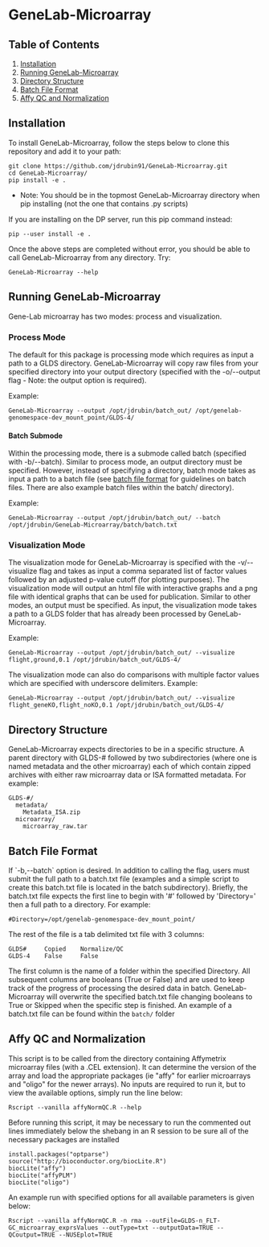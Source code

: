 # GeneLab-Microarray

## Table of Contents
1. <A href=#Installation>Installation</A>
2. <A href=#Running>Running GeneLab-Microarray</A>
3. <A href=#Directory>Directory Structure</A>
4. <A href=#BatchFile>Batch File Format</A>
5. <A href=#affyNormQC>Affy QC and Normalization</A>


<H2 id="Installation">Installation</H2>
To install GeneLab-Microarray, follow the steps below to clone this repository and add it to your path:

```
git clone https://github.com/jdrubin91/GeneLab-Microarray.git
cd GeneLab-Microarray/
pip install -e .
```

* Note: You should be in the topmost GeneLab-Microarray directory when pip installing (not the one that contains .py scripts)

If you are installing on the DP server, run this pip command instead:

```
pip --user install -e .
```

Once the above steps are completed without error, you should be able to call GeneLab-Microarray from any directory. Try:

```
GeneLab-Microarray --help
```

<H2 id="Running">Running GeneLab-Microarray</H2>
Gene-Lab microarray has two modes: process and visualization. 

<H3 id="ProcessMode">Process Mode</H3>
The default for this package is processing mode which requires as input a path to a GLDS directory. GeneLab-Microarray will copy raw files from your specified directory into your output directory (specified with the -o/--output flag - Note: the output option is required). 

Example:
```
GeneLab-Microarray --output /opt/jdrubin/batch_out/ /opt/genelab-genomespace-dev_mount_point/GLDS-4/
```
<H4 id="BatchSubmode">Batch Submode</H4>
Within the processing mode, there is a submode called batch (specified with -b/--batch). Similar to process mode, an output directory must be specified. However, instead of specifying a directory, batch mode takes as input a path to a batch file (see <A href=#BatchFile>batch file format</A> for guidelines on batch files. There are also example batch files within the batch/ directory).

Example:
```
GeneLab-Microarray --output /opt/jdrubin/batch_out/ --batch /opt/jdrubin/GeneLab-Microarray/batch/batch.txt
```

<H3 id="VisualizationMode">Visualization Mode</H3>
The visualization mode for GeneLab-Microarray is specified with the -v/--visualize flag and takes as input a comma separated list of factor values followed by an adjusted p-value cutoff (for plotting purposes). The visualization mode will output an html file with interactive graphs and a png file with identical graphs that can be used for publication. Similar to other modes, an output must be specified. As input, the visualization mode takes a path to a GLDS folder that has already been processed by GeneLab-Microarray.

Example:
```
GeneLab-Microarray --output /opt/jdrubin/batch_out/ --visualize flight,ground,0.1 /opt/jdrubin/batch_out/GLDS-4/
```

The visualization mode can also do comparisons with multiple factor values which are specified with underscore delimiters.
Example:
```
GeneLab-Microarray --output /opt/jdrubin/batch_out/ --visualize flight_geneKO,flight_noKO,0.1 /opt/jdrubin/batch_out/GLDS-4/
```

<H2 id="Directory">Directory Structure</H2>
GeneLab-Microarray expects directories to be in a specific structure. A parent directory with GLDS-# followed by two subdirectories (where one is named metadata and the other microarray) each of which contain zipped archives with either raw microarray data or ISA formatted metadata. For example:

```
GLDS-#/
  metadata/
    Metadata_ISA.zip
  microarray/
    microarray_raw.tar
```


<H2 id="BatchFile">Batch File Format</H2>
If `-b,--batch` option is desired. In addition to calling the flag, users must submit the full path to a batch.txt file (examples and a simple script to create this batch.txt file is located in the batch subdirectory). Briefly, the batch.txt file expects the first line to begin with '#' followed by 'Directory=' then a full path to a directory. For example:

```
#Directory=/opt/genelab-genomespace-dev_mount_point/
```

The rest of the file is a tab delimited txt file with 3 columns:

```
GLDS#     Copied    Normalize/QC
GLDS-4    False     False
```

The first column is the name of a folder within the specified Directory. All subsequent columns are booleans (True or False) and are used to keep track of the progress of processing the desired data in batch. GeneLab-Microarray will overwrite the specified batch.txt file changing booleans to True or Skipped when the specific step is finished. An example of a batch.txt file can be found within the `batch/` folder

<H2 id="affyNormQC">Affy QC and Normalization</H2>
This script is to be called from the directory containing Affymetrix microarray files (with a .CEL extension). It can determine the version of the array and load the appropriate packages (ie "affy" for earlier microarrays and "oligo" for the newer arrays). No inputs are required to run it, but to view the available options, simply run the line below:

```
Rscript --vanilla affyNormQC.R --help
```

Before running this script, it may be necessary to run the commented out lines immediately below the shebang in an R session to be sure all of the necessary packages are installed

```
install.packages("optparse")
source("http://bioconductor.org/biocLite.R")
biocLite("affy")
biocLite("affyPLM")
biocLite("oligo")
```
An example run with specified options for all available parameters is given below:

```
Rscript --vanilla affyNormQC.R -n rma --outFile=GLDS-n_FLT-GC_microarray_exprsValues --outType=txt --outputData=TRUE --QCoutput=TRUE --NUSEplot=TRUE
```

